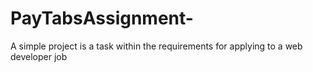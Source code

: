 # PayTabsAssignment-

A simple project is a task within the requirements for applying to a web developer job
